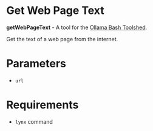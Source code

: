 # Get Web Page Text

**getWebPageText** - A tool for the [Ollama Bash Toolshed](../../).

Get the text of a web page from the internet.

# Parameters

- ```url``` 

# Requirements

- ```lynx``` command
